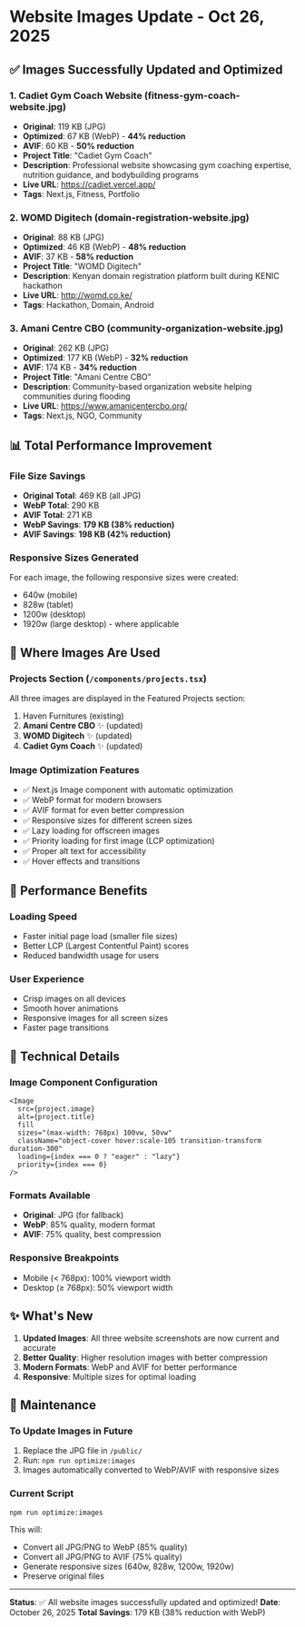 # Website Images Update - Oct 26, 2025

## ✅ Images Successfully Updated and Optimized

### 1. **Cadiet Gym Coach Website** (fitness-gym-coach-website.jpg)
- **Original**: 119 KB (JPG)
- **Optimized**: 67 KB (WebP) - **44% reduction**
- **AVIF**: 60 KB - **50% reduction**
- **Project Title**: "Cadiet Gym Coach"
- **Description**: Professional website showcasing gym coaching expertise, nutrition guidance, and bodybuilding programs
- **Live URL**: https://cadiet.vercel.app/
- **Tags**: Next.js, Fitness, Portfolio

### 2. **WOMD Digitech** (domain-registration-website.jpg)
- **Original**: 88 KB (JPG)
- **Optimized**: 46 KB (WebP) - **48% reduction**
- **AVIF**: 37 KB - **58% reduction**
- **Project Title**: "WOMD Digitech"
- **Description**: Kenyan domain registration platform built during KENIC hackathon
- **Live URL**: http://womd.co.ke/
- **Tags**: Hackathon, Domain, Android

### 3. **Amani Centre CBO** (community-organization-website.jpg)
- **Original**: 262 KB (JPG)
- **Optimized**: 177 KB (WebP) - **32% reduction**
- **AVIF**: 174 KB - **34% reduction**
- **Project Title**: "Amani Centre CBO"
- **Description**: Community-based organization website helping communities during flooding
- **Live URL**: https://www.amanicentercbo.org/
- **Tags**: Next.js, NGO, Community

## 📊 Total Performance Improvement

### File Size Savings
- **Original Total**: 469 KB (all JPG)
- **WebP Total**: 290 KB
- **AVIF Total**: 271 KB
- **WebP Savings**: **179 KB (38% reduction)**
- **AVIF Savings**: **198 KB (42% reduction)**

### Responsive Sizes Generated
For each image, the following responsive sizes were created:
- 640w (mobile)
- 828w (tablet)
- 1200w (desktop)
- 1920w (large desktop) - where applicable

## 🎯 Where Images Are Used

### Projects Section (`/components/projects.tsx`)
All three images are displayed in the Featured Projects section:
1. Haven Furnitures (existing)
2. **Amani Centre CBO** ✨ (updated)
3. **WOMD Digitech** ✨ (updated)
4. **Cadiet Gym Coach** ✨ (updated)

### Image Optimization Features
- ✅ Next.js Image component with automatic optimization
- ✅ WebP format for modern browsers
- ✅ AVIF format for even better compression
- ✅ Responsive sizes for different screen sizes
- ✅ Lazy loading for offscreen images
- ✅ Priority loading for first image (LCP optimization)
- ✅ Proper alt text for accessibility
- ✅ Hover effects and transitions

## 🚀 Performance Benefits

### Loading Speed
- Faster initial page load (smaller file sizes)
- Better LCP (Largest Contentful Paint) scores
- Reduced bandwidth usage for users

### User Experience
- Crisp images on all devices
- Smooth hover animations
- Responsive images for all screen sizes
- Faster page transitions

## 📝 Technical Details

### Image Component Configuration
```tsx
<Image
  src={project.image}
  alt={project.title}
  fill
  sizes="(max-width: 768px) 100vw, 50vw"
  className="object-cover hover:scale-105 transition-transform duration-300"
  loading={index === 0 ? "eager" : "lazy"}
  priority={index === 0}
/>
```

### Formats Available
- **Original**: JPG (for fallback)
- **WebP**: 85% quality, modern format
- **AVIF**: 75% quality, best compression

### Responsive Breakpoints
- Mobile (< 768px): 100% viewport width
- Desktop (≥ 768px): 50% viewport width

## ✨ What's New

1. **Updated Images**: All three website screenshots are now current and accurate
2. **Better Quality**: Higher resolution images with better compression
3. **Modern Formats**: WebP and AVIF for better performance
4. **Responsive**: Multiple sizes for optimal loading

## 🔧 Maintenance

### To Update Images in Future
1. Replace the JPG file in `/public/`
2. Run: `npm run optimize:images`
3. Images automatically converted to WebP/AVIF with responsive sizes

### Current Script
```bash
npm run optimize:images
```

This will:
- Convert all JPG/PNG to WebP (85% quality)
- Convert all JPG/PNG to AVIF (75% quality)
- Generate responsive sizes (640w, 828w, 1200w, 1920w)
- Preserve original files

---

**Status**: ✅ All website images successfully updated and optimized!
**Date**: October 26, 2025
**Total Savings**: 179 KB (38% reduction with WebP)

